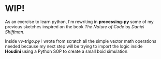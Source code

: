 # WIP!

As an exercise to learn python, I'm rewriting in **processing-py** some of my previous sketches inspired on the book _The Nature of Code_ by _Daniel Shiffman_.

Inside *vv-trigo.py* I wrote from scratch all the simple vector math operations needed because my next step will be trying to import the logic inside **Houdini** using a Python SOP to create a small boid simulation.